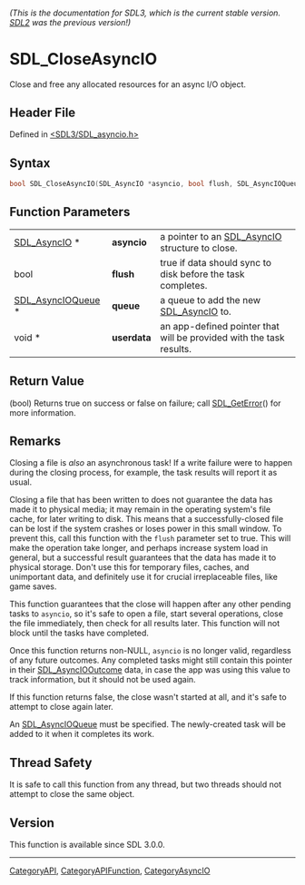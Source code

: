 ###### (This is the documentation for SDL3, which is the current stable version. [SDL2](https://wiki.libsdl.org/SDL2/) was the previous version!)
# SDL_CloseAsyncIO

Close and free any allocated resources for an async I/O object.

## Header File

Defined in [<SDL3/SDL_asyncio.h>](https://github.com/libsdl-org/SDL/blob/main/include/SDL3/SDL_asyncio.h)

## Syntax

```c
bool SDL_CloseAsyncIO(SDL_AsyncIO *asyncio, bool flush, SDL_AsyncIOQueue *queue, void *userdata);
```

## Function Parameters

|                                        |              |                                                                     |
| -------------------------------------- | ------------ | ------------------------------------------------------------------- |
| [SDL_AsyncIO](SDL_AsyncIO) *           | **asyncio**  | a pointer to an [SDL_AsyncIO](SDL_AsyncIO) structure to close.      |
| bool                                   | **flush**    | true if data should sync to disk before the task completes.         |
| [SDL_AsyncIOQueue](SDL_AsyncIOQueue) * | **queue**    | a queue to add the new [SDL_AsyncIO](SDL_AsyncIO) to.               |
| void *                                 | **userdata** | an app-defined pointer that will be provided with the task results. |

## Return Value

(bool) Returns true on success or false on failure; call
[SDL_GetError](SDL_GetError)() for more information.

## Remarks

Closing a file is _also_ an asynchronous task! If a write failure were to
happen during the closing process, for example, the task results will
report it as usual.

Closing a file that has been written to does not guarantee the data has
made it to physical media; it may remain in the operating system's file
cache, for later writing to disk. This means that a successfully-closed
file can be lost if the system crashes or loses power in this small window.
To prevent this, call this function with the `flush` parameter set to true.
This will make the operation take longer, and perhaps increase system load
in general, but a successful result guarantees that the data has made it to
physical storage. Don't use this for temporary files, caches, and
unimportant data, and definitely use it for crucial irreplaceable files,
like game saves.

This function guarantees that the close will happen after any other pending
tasks to `asyncio`, so it's safe to open a file, start several operations,
close the file immediately, then check for all results later. This function
will not block until the tasks have completed.

Once this function returns non-NULL, `asyncio` is no longer valid,
regardless of any future outcomes. Any completed tasks might still contain
this pointer in their [SDL_AsyncIOOutcome](SDL_AsyncIOOutcome) data, in
case the app was using this value to track information, but it should not
be used again.

If this function returns false, the close wasn't started at all, and it's
safe to attempt to close again later.

An [SDL_AsyncIOQueue](SDL_AsyncIOQueue) must be specified. The
newly-created task will be added to it when it completes its work.

## Thread Safety

It is safe to call this function from any thread, but two threads should
not attempt to close the same object.

## Version

This function is available since SDL 3.0.0.

----
[CategoryAPI](CategoryAPI), [CategoryAPIFunction](CategoryAPIFunction), [CategoryAsyncIO](CategoryAsyncIO)


